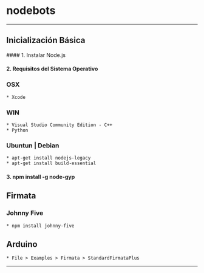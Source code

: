 # nodebots

------------------------
## Inicialización Básica

#### 1. Instalar Node.js

#### 2. Requisitos del Sistema Operativo

### **OSX**
	* Xcode

### **WIN**
	* Visual Studio Community Edition - C++
	* Python

### **Ubuntun | Debian**
	* apt-get install nodejs-legacy
	* apt-get install build-essential

#### 3. npm install -g node-gyp

## Firmata
### Johnny Five
	* npm install johnny-five

## Arduino
	* File > Examples > Firmata > StandardFirmataPlus

-------------------------
